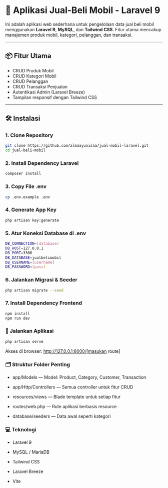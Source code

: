 # 🚗 Aplikasi Jual-Beli Mobil - Laravel 9

Ini adalah aplikasi web sederhana untuk pengelolaan data jual beli mobil menggunakan **Laravel 9**, **MySQL**, dan **Tailwind CSS**. Fitur utama mencakup manajemen produk mobil, kategori, pelanggan, dan transaksi.

---

## 📦 Fitur Utama

- CRUD Produk Mobil
- CRUD Kategori Mobil
- CRUD Pelanggan
- CRUD Transaksi Penjualan
- Autentikasi Admin (Laravel Breeze)
- Tampilan responsif dengan Tailwind CSS

---

## 🛠️ Instalasi

### 1. Clone Repository
```bash
git clone https://github.com/almaayunisaa/jual-mobil-laravel.git
cd jual-beli-mobil
```

### 2. Install Dependency Laravel
```bash
composer install
```

### 3. Copy File .env
```bash
cp .env.example .env
```

### 4. Generate App Key
```bash
php artisan key:generate
```

### 5. Atur Koneksi Database di .env
```bash
DB_CONNECTION=[database]
DB_HOST=127.0.0.1
DB_PORT=3306
DB_DATABASE=jualbelimobil
DB_USERNAME=[username]
DB_PASSWORD=[pass]
```

### 6. Jalankan Migrasi & Seeder
```bash
php artisan migrate --seed
```

### 7. Install Dependency Frontend
```bash
npm install
npm run dev
```

### 🚀 Jalankan Aplikasi
```bash
php artisan serve
```
Akses di browser:
http://127.0.0.1:8000/[masukan route]

### 🗂 Struktur Folder Penting
- app/Models — Model: Product, Category, Customer, Transaction

- app/Http/Controllers — Semua controller untuk fitur CRUD

- resources/views — Blade template untuk setiap fitur

- routes/web.php — Rute aplikasi berbasis resource

- database/seeders — Data awal seperti kategori

### 💻 Teknologi
- Laravel 9

- MySQL / MariaDB

- Tailwind CSS

- Laravel Breeze

- Vite





